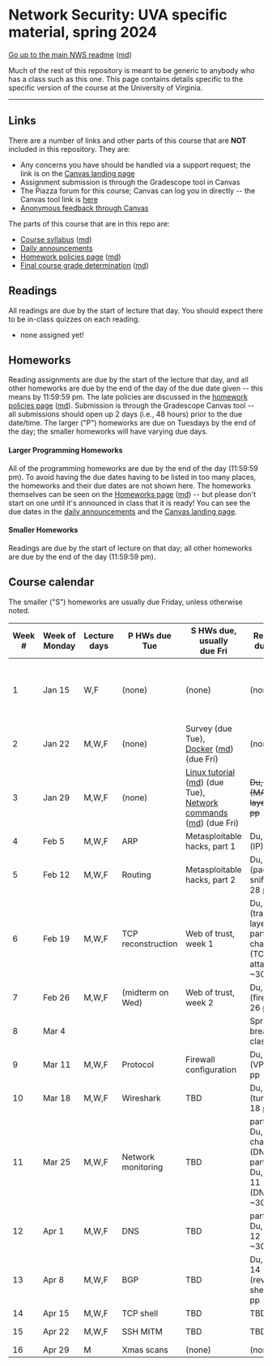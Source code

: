 Network Security: UVA specific material, spring 2024
==================================================

[Go up to the main NWS readme](../readme.html) ([md](../readme.md))

Much of the rest of this repository is meant to be generic to anybody who has a class such as this one. This page contains details specific to the specific version of the course at the University of Virginia.

------------------------------------------------------------

Links
-----

There are a number of links and other parts of this course that are **NOT** included in this repository. They are:

- Any concerns you have should be handled via a support request; the link is on the [Canvas landing page][1]
- Assignment submission is through the Gradescope tool in Canvas
- The Piazza forum for this course; Canvas can log you in directly -- the Canvas tool link is [here](https://canvas.its.virginia.edu/courses/92875/external_tools/21)
- [Anonymous feedback through Canvas](https://canvas.its.virginia.edu/courses/92875/external_tools/5876)

<!-- no longer available in canvas:

- ~~[Email list archive](...): not a canvas tool~~
- ~~[Anonymous feedback](...): not a canvas tool~~

--> 

The parts of this course that are in this repo are:

- [Course syllabus](syllabus.html) ([md](syllabus.md))
- [Daily announcements](daily-announcements.html#/)
- [Homework policies page](hw-policies.html) ([md](hw-policies.md))
- [Final course grade determination](grades.html) ([md](grades.md))


Readings
--------

<!-- All scholarly articles (such as from the ACM digital library) can be obtained from free from any UVA wireless network. Some of them you will *NOT* be able to get it for free from your home Internet provider such as Comcast (unless you live in a UVA dorm, of course) without using a UVA VPN. -->

All readings are due by the start of lecture that day. You should expect there to be in-class quizzes on each reading.

- none assigned yet!


Homeworks
---------

Reading assignments are due by the start of the lecture that day, and all other homeworks are due by the end of the day of the due date given -- this means by 11:59:59 pm. The late policies are discussed in the [homework policies page](hw-policies.html) ([md](hw-policies.md)). Submission is through the Gradescope Canvas tool -- all submissions should open up 2 days (i.e., 48 hours) prior to the due date/time. The larger ("P") homeworks are due on Tuesdays by the end of the day; the smaller homeworks will have varying due days.


#### Larger Programming Homeworks

All of the programming homeworks are due by the end of the day (11:59:59 pm). To avoid having the due dates having to be listed in too many places, the homeworks and their due dates are not shown here. The homeworks themselves can be seen on the [Homeworks page](../hws/index.html) ([md](../hws/index.md)) -- but please don't start on one until it's announced in class that it is ready! You can see the due dates in the [daily announcements](daily-announcements.html#/) and the [Canvas landing page][1].


#### Smaller Homeworks

Readings are due by the start of lecture on that day; all other homeworks are due by the end of the day (11:59:59 pm).



Course calendar
---------------

The smaller ("S") homeworks are usually due Friday, unless otherwise noted.

| Week<br># | Week&nbsp;of<br>Monday | Lecture<br>days | P HWs due Tue | S HWs due, usually <br> due Fri | Readings due Mon | Expected Topics | Actual Progress |
|----|----------|--------|---------|---------|-----------------|-----------------|-----------------|
| 1 | Jan 15 | W,F | (none) | (none) | (none) | [Introduction](../slides/introduction.html#/), [physical layer](../slides/physical-layer.html#/) | Wed: introduction (finished); Fri: physical layer (finished) |
| 2 | Jan 22 | M,W,F | (none) | Survey (due Tue),<br>[Docker](../hws/docker/index.html) ([md](../hws/docker/index.md)) (due Fri) | (none) | [Data link layer](../slides/link-layer.html#/) | |
| 3 | Jan 29 | M,W,F | (none) | [Linux tutorial](../hws/linux/index.html) ([md](../hws/linux/index.md)) (due Tue), <br>[Network commands](../hws/netcmds/index.html) ([md](../hws/netcmds/index.md)) (due Fri) | ~~Du, chap 2 (MAC layer); 18 pp~~ | [Network layer](../slides/network-layer.html#/) | |
| 4 | Feb 5 | M,W,F | ARP | Metasploitable hacks, part 1 | Du, chap 3 (IP); 22 pp | | |
| 5 | Feb 12 | M,W,F | Routing | Metasploitable hacks, part 2 | Du, chap 4 (packet sniffing); 28 pp | | |
| 6 | Feb 19 | M,W,F | TCP reconstruction | Web of trust, week 1 | Du, chap 5 (transport layer), <br>parts of chap 6 (TCP attacks); ~30 pp | | |
| 7 | Feb 26 | M,W,F | (midterm on Wed) | Web of trust, week 2 | Du, chap 7 (firewall); 26 pp | | |
| 8 | Mar 4 | | | | Spring break (no classes) | | |
| 9 | Mar 11 | M,W,F | Protocol | Firewall configuration | Du, chap 8 (VPN); 32 pp | | |
| 10 | Mar 18 | M,W,F | Wireshark | TBD | Du, chap 9 (tunneling); 18 pp | | |
| 11 | Mar 25 | M,W,F | Network monitoring | TBD | parts of Du, chapter 10 (DNS),<br>parts of Du, chap 11 (DNSSEC); ~30 pp | | |
| 12 | Apr 1 | M,W,F | DNS | TBD | parts of Du, chap 12 (BGP); ~30 pp | | |
| 13 | Apr 8 | M,W,F | BGP | TBD | Du, chap 14 (reverse shell); 14 pp | | |
| 14 | Apr 15 | M,W,F | TCP shell | TBD | TBD | | |
| 15 | Apr 22 | M,W,F | SSH MITM | TBD | TBD | Miscellaneous Topics | |
| 16 | Apr 29 | M | Xmas scans | (none) | (none) | | |

[1]: https://canvas.its.virginia.edu/courses/92875

